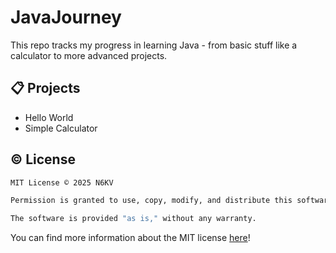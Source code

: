 # JavaJourney
This repo tracks my progress in learning Java - from basic stuff like a calculator to more advanced projects.

## 📋 Projects
- Hello World
- Simple Calculator

## ©️ License
```bash
MIT License © 2025 N6KV

Permission is granted to use, copy, modify, and distribute this software freely, with the copyright notice included.

The software is provided "as is," without any warranty.
```
You can find more information about the MIT license [here](https://github.com/N6KV/JavaJourney/LICENSE)!